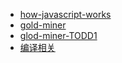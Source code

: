 * [how-javascript-works](https://github.com/Troland/how-javascript-works)
* [gold-miner](https://github.com/xitu/gold-miner/blob/master/front-end.md)
* [glod-miner-TODD1](https://github.com/xitu/gold-miner/tree/master/TODO1)
* [编译相关](https://github.com/rspivak/lsbasi)